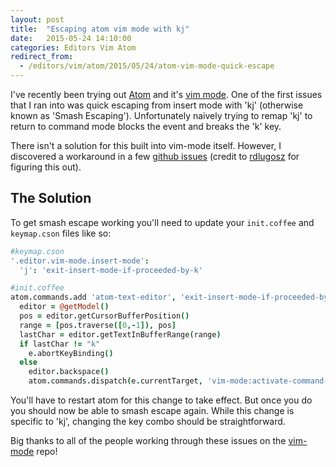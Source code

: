 ```yaml
---
layout: post
title:  "Escaping atom vim mode with kj"
date:   2015-05-24 14:10:00
categories: Editors Vim Atom
redirect_from:
  - /editors/vim/atom/2015/05/24/atom-vim-mode-quick-escape
---
```

I've recently been trying out [Atom](https://atom.io/) and it's [vim mode](https://github.com/atom/vim-mode).  One of the first issues that I ran into was quick escaping from insert mode with 'kj' (otherwise known as 'Smash Escaping'). Unfortunately naively trying to remap 'kj' to return to command mode blocks the event and breaks the 'k' key.

There isn't a solution for this built into vim-mode itself.  However, I discovered a workaround in a few [github issues](https://github.com/atom/vim-mode/issues/334) (credit to [rdlugosz](https://github.com/rdlugosz) for figuring this out).

## The Solution

To get smash escape working you'll need to update your `init.coffee` and `keymap.cson` files like so:

```coffee
#keymap.cson
'.editor.vim-mode.insert-mode':
  'j': 'exit-insert-mode-if-proceeded-by-k'
```

```coffee
#init.coffee
atom.commands.add 'atom-text-editor', 'exit-insert-mode-if-proceeded-by-k': (e) ->
  editor = @getModel()
  pos = editor.getCursorBufferPosition()
  range = [pos.traverse([0,-1]), pos]
  lastChar = editor.getTextInBufferRange(range)
  if lastChar != "k"
    e.abortKeyBinding()
  else
    editor.backspace()
    atom.commands.dispatch(e.currentTarget, 'vim-mode:activate-command-mode')
```

You'll have to restart atom for this change to take effect.  But once you do you should now be able to smash escape again.  While this change is specific to 'kj', changing the key combo should be straightforward.

Big thanks to all of the people working through these issues on
the [vim-mode](https://github.com/atom/vim-mode) repo!
